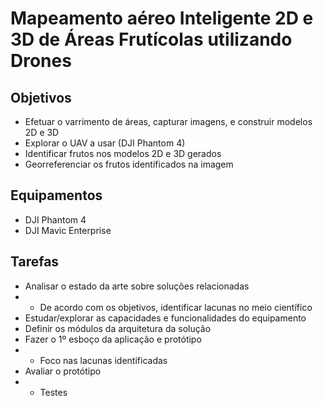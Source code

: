 # Mapeamento aéreo Inteligente 2D e 3D de Áreas Frutícolas utilizando Drones 

## Objetivos 

- Efetuar o varrimento de áreas, capturar imagens, e construir modelos 2D e 3D 
- Explorar o UAV a usar (DJI Phantom 4) 
- Identificar frutos nos modelos 2D e 3D gerados 
- Georreferenciar os frutos identificados na imagem 

## Equipamentos

- DJI Phantom 4
- DJI Mavic Enterprise

## Tarefas

- Analisar o estado da arte sobre soluções relacionadas 
- - De acordo com os objetivos, identificar lacunas no meio científico 
- Estudar/explorar as capacidades e funcionalidades do equipamento 
- Definir os módulos da arquitetura da solução 
- Fazer o 1º esboço da aplicação e protótipo 
- - Foco nas lacunas identificadas 
- Avaliar o protótipo 
- - Testes 

